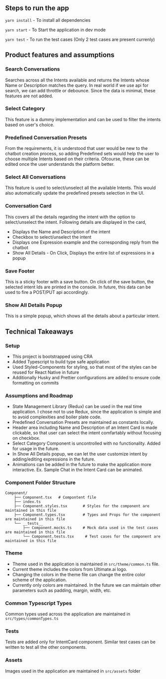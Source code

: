 ## Steps to run the app

`yarn install` - To install all dependencies

`yarn start` - To Start the application in dev mode

`yarn test` - To run the test cases (Only 2 test cases are present currenly)

## Product features and assumptions

### Search Conversations

Searches across all the Intents available and returns the Intents whose Name or
Description matches the query. In real world if we use api for search, we can
add throttle or debounce. Since the data is minimal, these features are not
added.

### Select Category

This feature is a dummy implementation and can be used to filter the intents
based on user's choice.

### Predefined Conversation Presets

From the requirements, it is understood that user would be new to the chatbot
creation process, so adding Predefined sets would help the user to choose
multiple Intents based on their criteria. Ofcourse, these can be edited once the
user understands the platform better.

### Select All Conversations

This feature is used to select/unselect all the available Intents. This would
also automatically update the predefined presets selection in the UI.

### Conversation Card

This covers all the details regarding the intent with the option to
select/unselect the intent. Following details are displayed in the card,

- Displays the Name and Description of the intent
- Checkbox to select/unselect the intent
- Displays one Expression example and the corresponding reply from the chatbot
- Show All Details - On Click, Displays the entire list of expressions in a
  popup

### Save Footer

This is a sticky footer with a save button. On click of the save button, the
selected intent Ids are printed in the console. In future, this data can be used
to fire a POST/PUT api accordingly.

### Show All Details Popup

This is a simple popup, which shows all the details about a particular intent.

## Technical Takeaways

### Setup

- This project is bootstrapped using CRA
- Added Typescript to build type safe application
- Used Styled-Components for styling, so that most of the styles can be reused
  for React Native in future
- Additionally Husky and Prettier configurations are added to ensure code
  formatting on commits

### Assumptions and Roadmap

- State Management Library (Redux) can be used in the real time application. I
  chose not to use Redux, since the application is simple and to avoid
  complexities and boiler plate code.
- Predefined Conversation Presets are maintained as constants locally.
- Header area including Name and Description of an Intent Card is made
  clickable, so that user can select the intent comfartably without focusing on
  checkbox.
- Select Category Component is uncontrolled with no functionality. Added for
  usage in the future.
- In Show All Details popup, we can let the user customize intent by
  adding/editing expressions in the future.
- Animations can be added in the future to make the application more
  interactive. Ex. Sample Chat in the Intent Card can be animated.

### Component Folder Structure

```
Component/
    ├── Component.tsx   # Compontent file
    ├── index.ts
    ├── Component.styles.tsx       # Styles for the component are maintained in this file
    ├── Component.types.tsx        # Types and Props for the component are maintained in this file
    └── __tests__
        ├── Component.mocks.ts     # Mock data used in the test cases are maintained in this file
        └── Component.tests.tsx     # Test cases for the component are maintained in this file
```

### Theme

- Theme used in the application is maintained in `src/theme/common.ts` file.
- Current theme includes the colors from Ultimate.ai logo.
- Changing the colors in the theme file can change the entire color scheme of
  the application.
- Currently only colors are maintained. In the future we can maintain other
  parameters such as padding, margin, width, etc.

### Common Typescript Types

Common types used across the application are maintained in
`src/types/commonTypes.ts`

### Tests

Tests are added only for IntentCard component. Similar test cases can be written
to test all the other components.

### Assets

Images used in the application are maintained in `src/assets` folder

